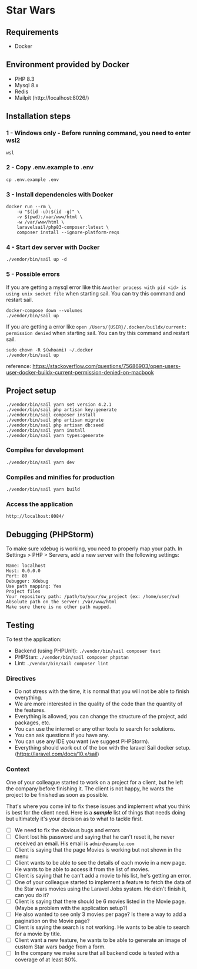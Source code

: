 # Star Wars

## Requirements

* Docker

## Environment provided by Docker

* PHP 8.3
* Mysql 8.x
* Redis
* Mailpit (http://localhost:8026/)

## Installation steps

### 1 - Windows only - Before running command, you need to enter wsl2
```
wsl
```

### 2 - Copy .env.example to .env
```
cp .env.example .env
```

### 3 - Install dependencies with Docker 

```
docker run --rm \
    -u "$(id -u):$(id -g)" \
    -v $(pwd):/var/www/html \
    -w /var/www/html \
    laravelsail/php83-composer:latest \
    composer install --ignore-platform-reqs
```

### 4 - Start dev server with Docker
```
./vendor/bin/sail up -d
```

### 5 - Possible errors
If you are getting a mysql error like this `Another process with pid <id> is using unix socket file` when starting sail. You can try this command and restart sail.
```
docker-compose down --volumes
./vendor/bin/sail up
```

If you are getting a error like `open /Users/{USER}/.docker/buildx/current: permission denied` when starting sail. You can try this command and restart sail.
```
sudo chown -R $(whoami) ~/.docker
./vendor/bin/sail up
```
reference: https://stackoverflow.com/questions/75686903/open-users-user-docker-buildx-current-permission-denied-on-macbook

## Project setup
```
./vendor/bin/sail yarn set version 4.2.1
./vendor/bin/sail php artisan key:generate
./vendor/bin/sail composer install
./vendor/bin/sail php artisan migrate
./vendor/bin/sail php artisan db:seed
./vendor/bin/sail yarn install
./vendor/bin/sail yarn types:generate
```

### Compiles for development
```
./vendor/bin/sail yarn dev
```

### Compiles and minifies for production
```
./vendor/bin/sail yarn build
```

### Access the application
```
http://localhost:8084/
```

## Debugging (PHPStorm)
To make sure xdebug is working, you need to properly map your path.
In Settings > PHP > Servers, add a new server with the following settings:
```
Name: localhost
Host: 0.0.0.0
Port: 80
Debugger: Xdebug
Use path mapping: Yes
Project files
Your repository path: /path/to/your/sw_project (ex: /home/user/sw)
Absolute path on the server: /var/www/html
Make sure there is no other path mapped.
```

## Testing

To test the application:

* Backend (using PHPUnit): `./vendor/bin/sail composer test`
* PHPStan: `./vendor/bin/sail composer phpstan`
* Lint: `./vendor/bin/sail composer lint`

### Directives
- Do not stress with the time, it is normal that you will not be able to finish everything. 
- We are more interested in the quality of the code than the quantity of the features.
- Everything is allowed, you can change the structure of the project, add packages, etc.
- You can use the internet or any other tools to search for solutions.
- You can ask questions if you have any.
- You can use any IDE you want (we suggest PHPStorm).
- Everything should work out of the box with the laravel Sail docker setup. (https://laravel.com/docs/10.x/sail)

### Context
One of your colleague started to work on a project for a client, but he left the company before finishing it. The client is not happy, he wants the project to be finished as soon as possible.

That's where you come in! to fix these issues and implement what you think is best for the client need.
Here is a ***sample*** list of things that needs doing but ultimately it's your decision as to what to tackle first.

- [ ] We need to fix the obvious bugs and errors
- [ ] Client lost his password and saying that he can't reset it, he never received an email. His email is `admin@example.com`
- [ ] Client is saying that the page Movies is working but not shown in the menu
- [ ] Client wants to be able to see the details of each movie in a new page. He wants to be able to access it from the list of movies.
- [ ] Client is saying that he can't add a movie to his list, he's getting an error.
- [ ] One of your colleague started to implement a feature to fetch the data of the Star wars movies using the Laravel Jobs system. He didn't finish it, can you do it?
- [ ] Client is saying that there should be 6 movies listed in the Movie page. (Maybe a problem with the application setup?) 
- [ ] He also wanted to see only 3 movies per page? Is there a way to add a pagination on the Movie page?
- [ ] Client is saying the search is not working. He wants to be able to search for a movie by title.
- [ ] Client want a new feature, he wants to be able to generate an image of custom Star wars badge from a form.
- [ ] In the company we make sure that all backend code is tested with a coverage of at least 80%.
